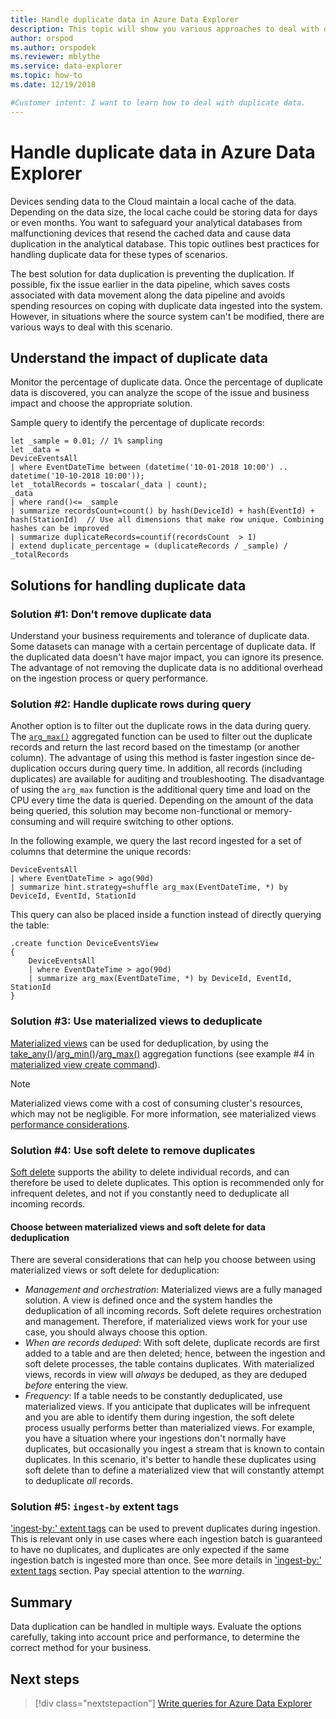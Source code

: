 ```yaml
---
title: Handle duplicate data in Azure Data Explorer
description: This topic will show you various approaches to deal with duplicate data when using Azure Data Explorer.
author: orspod
ms.author: orspodek
ms.reviewer: mblythe
ms.service: data-explorer
ms.topic: how-to
ms.date: 12/19/2018

#Customer intent: I want to learn how to deal with duplicate data.
---
```


# Handle duplicate data in Azure Data Explorer

Devices sending data to the Cloud maintain a local cache of the data. Depending on the data size, the local cache could be storing data for days or even months. You want to safeguard your analytical databases from malfunctioning devices that resend the cached data and cause data duplication in the analytical database. This topic outlines best practices for handling duplicate data for these types of scenarios.

The best solution for data duplication is preventing the duplication. If possible, fix the issue earlier in the data pipeline, which saves costs associated with data movement along the data pipeline and avoids spending resources on coping with duplicate data ingested into the system. However, in situations where the source system can't be modified, there are various ways to deal with this scenario.

## Understand the impact of duplicate data

Monitor the percentage of duplicate data. Once the percentage of duplicate data is discovered, you can analyze the scope of the issue and business impact and choose the appropriate solution.

Sample query to identify the percentage of duplicate records:

```kusto
let _sample = 0.01; // 1% sampling
let _data =
DeviceEventsAll
| where EventDateTime between (datetime('10-01-2018 10:00') .. datetime('10-10-2018 10:00'));
let _totalRecords = toscalar(_data | count);
_data
| where rand()<= _sample
| summarize recordsCount=count() by hash(DeviceId) + hash(EventId) + hash(StationId)  // Use all dimensions that make row unique. Combining hashes can be improved
| summarize duplicateRecords=countif(recordsCount  > 1)
| extend duplicate_percentage = (duplicateRecords / _sample) / _totalRecords  
```

## Solutions for handling duplicate data

### Solution #1: Don't remove duplicate data

Understand your business requirements and tolerance of duplicate data. Some datasets can manage with a certain percentage of duplicate data. If the duplicated data doesn't have major impact, you can ignore its presence. The advantage of not removing the duplicate data is no additional overhead on the ingestion process or query performance.

### Solution #2: Handle duplicate rows during query

Another option is to filter out the duplicate rows in the data during query. The [`arg_max()`](kusto/query/arg-max-aggfunction.md) aggregated function can be used to filter out the duplicate records and return the last record based on the timestamp (or another column). The advantage of using this method is faster ingestion since de-duplication occurs during query time. In addition, all records (including duplicates) are available for auditing and troubleshooting. The disadvantage of using the `arg_max` function is the additional query time and load on the CPU every time the data is queried. Depending on the amount of the data being queried, this solution may become non-functional or memory-consuming and will require switching to other options.

In the following example, we query the last record ingested for a set of columns that determine the unique records:

```kusto
DeviceEventsAll
| where EventDateTime > ago(90d)
| summarize hint.strategy=shuffle arg_max(EventDateTime, *) by DeviceId, EventId, StationId
```

This query can also be placed inside a function instead of directly querying the table:

```kusto
.create function DeviceEventsView
{
    DeviceEventsAll
    | where EventDateTime > ago(90d)
    | summarize arg_max(EventDateTime, *) by DeviceId, EventId, StationId
}
```

### Solution #3: Use materialized views to deduplicate

[Materialized views](kusto/management/materialized-views/materialized-view-overview.md) can be used for deduplication, by using the [take_any()](./kusto/query/take-any-aggfunction.md)/[arg_min()](kusto/query/arg-min-aggfunction.md)/[arg_max()](kusto/query/arg-max-aggfunction.md) aggregation functions (see example #4 in [materialized view create command](kusto/management/materialized-views/materialized-view-create.md#examples)).

> [!NOTE]
> Materialized views come with a cost of consuming cluster's resources, which may not be negligible. For more information, see materialized views [performance considerations](kusto/management/materialized-views/materialized-view-overview.md#performance-considerations).

### Solution #4: Use soft delete to remove duplicates

[Soft delete](kusto/concepts/data-soft-delete.md) supports the ability to delete individual records, and can therefore be used to delete duplicates. This option is recommended only for infrequent deletes, and not if you constantly need to deduplicate all incoming records.

#### Choose between materialized views and soft delete for data deduplication

There are several considerations that can help you choose between using materialized views or soft delete for deduplication:

* *Management and orchestration*: Materialized views are a fully managed solution. A view is defined once and the system handles the deduplication of all incoming records. Soft delete requires orchestration and management. Therefore, if materialized views work for your use case, you should always choose this option.
* *When are records deduped*: With soft delete, duplicate records are first added to a table and are then deleted; hence, between the ingestion and soft delete processes, the table contains duplicates. With materialized views, records in view will *always* be deduped, as they are deduped *before* entering the view.
* *Frequency*: If a table needs to be constantly deduplicated, use materialized views. If you anticipate that duplicates will be infrequent and you are able to identify them during ingestion, the soft delete process usually performs better than materialized views. For example, you have a situation where your ingestions don't normally have duplicates, but occasionally you ingest a stream that is known to contain duplicates. In this scenario, it's better to handle these duplicates using soft delete than to define a materialized view that will constantly attempt to deduplicate *all* records.

### Solution #5: `ingest-by` extent tags

['ingest-by:' extent tags](kusto/management/extents-overview.md#ingest-by-extent-tags) can be used to prevent duplicates during ingestion. This is relevant only in use cases where each ingestion batch is guaranteed to have no duplicates, and duplicates are only expected if the same ingestion batch is ingested more than once. See more details in ['ingest-by:' extent tags](kusto/management/extents-overview.md#ingest-by-extent-tags) section. Pay special attention to the *warning*.

## Summary

Data duplication can be handled in multiple ways. Evaluate the options carefully, taking into account price and performance, to determine the correct method for your business.

## Next steps

> [!div class="nextstepaction"]
> [Write queries for Azure Data Explorer](write-queries.md)
